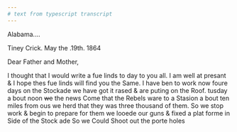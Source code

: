 ```yaml
---
# text from typescript transcript
---
```

Alabama....

Tiney Crick. May the .19th. 1864

Dear Father and Mother,

I thought that I would write a fue linds to day to you all. I am well at presant & I hope thes fue linds will find you the Same. I have ben to work now foure days on the Stockade we have got it rased & are puting on the Roof. tusday a bout noon ~~we~~ the news Come that the Rebels ware to a Stasion a bout ten miles from ous we herd that they was three thousand of them. So we stop work & begin to prepare for them we looede our guns & fixed a plat forme in Side of the Stock ade So we Could Shoot out the porte holes